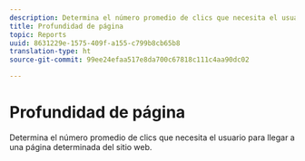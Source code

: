 ```yaml
---
description: Determina el número promedio de clics que necesita el usuario para llegar a una página determinada del sitio web.
title: Profundidad de página
topic: Reports
uuid: 8631229e-1575-409f-a155-c799b8cb65b8
translation-type: ht
source-git-commit: 99ee24efaa517e8da700c67818c111c4aa90dc02

---
```



# Profundidad de página

Determina el número promedio de clics que necesita el usuario para llegar a una página determinada del sitio web.

